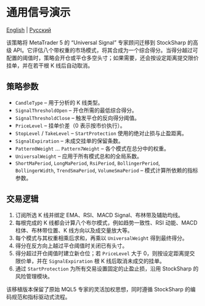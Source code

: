 # 通用信号演示
[English](README.md) | [Русский](README_ru.md)

该策略将 MetaTrader 5 的 “Universal Signal” 专家顾问迁移到 StockSharp 的高级 API。它评估八个带权重的市场模式，将其合成为一个综合得分。当得分越过可配置的阈值时，策略会开仓或平仓多空头寸；如果需要，还会按设定距离提交限价挂单，并在若干根 K 线后自动取消。

## 策略参数
- `CandleType` – 用于分析的 K 线类型。
- `SignalThresholdOpen` – 开仓所需的最低综合得分。
- `SignalThresholdClose` – 触发平仓的反向得分阈值。
- `PriceLevel` – 挂单价差（0 表示按市价执行）。
- `StopLevel` / `TakeLevel` – `StartProtection` 使用的绝对止损与止盈距离。
- `SignalExpiration` – 未成交挂单的保留条数。
- `Pattern0Weight` … `Pattern7Weight` – 各个模式在总分中的权重。
- `UniversalWeight` – 应用于所有模式总和的全局系数。
- `ShortMaPeriod`, `LongMaPeriod`, `RsiPeriod`, `BollingerPeriod`, `BollingerWidth`, `TrendSmaPeriod`, `VolumeSmaPeriod` – 模式计算所依赖的指标参数。

## 交易逻辑
1. 订阅所选 K 线并绑定 EMA、RSI、MACD Signal、布林带及辅助均线。
2. 每根完成的 K 线都会计算八个布尔模式，例如趋势一致性、RSI 动能、MACD 柱体、布林带位置、K 线方向以及成交量放大等。
3. 每个模式与其权重相乘后求和，再乘以 `UniversalWeight` 得到最终得分。
4. 得分在反方向上越过平仓阈值时关闭已有头寸。
5. 得分超过开仓阈值时建立新仓位；若 `PriceLevel` 大于 0，则按设定距离提交限价单，并在 `SignalExpiration` 根 K 线后取消未成交的挂单。
6. 通过 `StartProtection` 为所有交易设置固定的止盈止损，沿用 StockSharp 的风险管理模块。

该移植版本保留了原始 MQL5 专家的灵活加权思想，同时遵循 StockSharp 的编码规范和指标驱动式流程。
